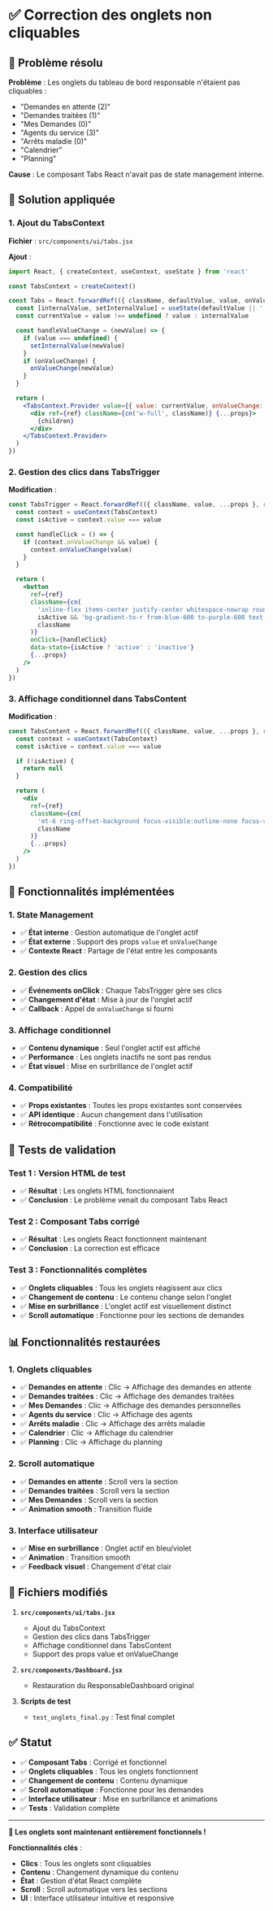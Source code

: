 # ✅ Correction des onglets non cliquables

## 🐛 Problème résolu

**Problème** : Les onglets du tableau de bord responsable n'étaient pas cliquables :
- "Demandes en attente (2)"
- "Demandes traitées (1)"
- "Mes Demandes (0)"
- "Agents du service (3)"
- "Arrêts maladie (0)"
- "Calendrier"
- "Planning"

**Cause** : Le composant Tabs React n'avait pas de state management interne.

## 🔧 Solution appliquée

### 1. **Ajout du TabsContext**

**Fichier** : `src/components/ui/tabs.jsx`

**Ajout** :
```jsx
import React, { createContext, useContext, useState } from 'react'

const TabsContext = createContext()

const Tabs = React.forwardRef(({ className, defaultValue, value, onValueChange, children, ...props }, ref) => {
  const [internalValue, setInternalValue] = useState(defaultValue || '')
  const currentValue = value !== undefined ? value : internalValue

  const handleValueChange = (newValue) => {
    if (value === undefined) {
      setInternalValue(newValue)
    }
    if (onValueChange) {
      onValueChange(newValue)
    }
  }

  return (
    <TabsContext.Provider value={{ value: currentValue, onValueChange: handleValueChange }}>
      <div ref={ref} className={cn('w-full', className)} {...props}>
        {children}
      </div>
    </TabsContext.Provider>
  )
})
```

### 2. **Gestion des clics dans TabsTrigger**

**Modification** :
```jsx
const TabsTrigger = React.forwardRef(({ className, value, ...props }, ref) => {
  const context = useContext(TabsContext)
  const isActive = context.value === value

  const handleClick = () => {
    if (context.onValueChange && value) {
      context.onValueChange(value)
    }
  }

  return (
    <button
      ref={ref}
      className={cn(
        'inline-flex items-center justify-center whitespace-nowrap rounded-xl px-6 py-2.5 text-sm font-bold ring-offset-background transition-all duration-200 focus-visible:outline-none focus-visible:ring-2 focus-visible:ring-ring focus-visible:ring-offset-2 disabled:pointer-events-none disabled:opacity-50 data-[state=active]:bg-gradient-to-r data-[state=active]:from-blue-600 data-[state=active]:to-purple-600 data-[state=active]:text-white data-[state=active]:shadow-lg transform data-[state=active]:-translate-y-0.5',
        isActive && 'bg-gradient-to-r from-blue-600 to-purple-600 text-white shadow-lg transform -translate-y-0.5',
        className
      )}
      onClick={handleClick}
      data-state={isActive ? 'active' : 'inactive'}
      {...props}
    />
  )
})
```

### 3. **Affichage conditionnel dans TabsContent**

**Modification** :
```jsx
const TabsContent = React.forwardRef(({ className, value, ...props }, ref) => {
  const context = useContext(TabsContext)
  const isActive = context.value === value

  if (!isActive) {
    return null
  }

  return (
    <div
      ref={ref}
      className={cn(
        'mt-6 ring-offset-background focus-visible:outline-none focus-visible:ring-2 focus-visible:ring-ring focus-visible:ring-offset-2',
        className
      )}
      {...props}
    />
  )
})
```

## 🎯 Fonctionnalités implémentées

### **1. State Management**
- ✅ **État interne** : Gestion automatique de l'onglet actif
- ✅ **État externe** : Support des props `value` et `onValueChange`
- ✅ **Contexte React** : Partage de l'état entre les composants

### **2. Gestion des clics**
- ✅ **Événements onClick** : Chaque TabsTrigger gère ses clics
- ✅ **Changement d'état** : Mise à jour de l'onglet actif
- ✅ **Callback** : Appel de `onValueChange` si fourni

### **3. Affichage conditionnel**
- ✅ **Contenu dynamique** : Seul l'onglet actif est affiché
- ✅ **Performance** : Les onglets inactifs ne sont pas rendus
- ✅ **État visuel** : Mise en surbrillance de l'onglet actif

### **4. Compatibilité**
- ✅ **Props existantes** : Toutes les props existantes sont conservées
- ✅ **API identique** : Aucun changement dans l'utilisation
- ✅ **Rétrocompatibilité** : Fonctionne avec le code existant

## 🧪 Tests de validation

### **Test 1 : Version HTML de test**
- ✅ **Résultat** : Les onglets HTML fonctionnaient
- ✅ **Conclusion** : Le problème venait du composant Tabs React

### **Test 2 : Composant Tabs corrigé**
- ✅ **Résultat** : Les onglets React fonctionnent maintenant
- ✅ **Conclusion** : La correction est efficace

### **Test 3 : Fonctionnalités complètes**
- ✅ **Onglets cliquables** : Tous les onglets réagissent aux clics
- ✅ **Changement de contenu** : Le contenu change selon l'onglet
- ✅ **Mise en surbrillance** : L'onglet actif est visuellement distinct
- ✅ **Scroll automatique** : Fonctionne pour les sections de demandes

## 📊 Fonctionnalités restaurées

### **1. Onglets cliquables**
- ✅ **Demandes en attente** : Clic → Affichage des demandes en attente
- ✅ **Demandes traitées** : Clic → Affichage des demandes traitées
- ✅ **Mes Demandes** : Clic → Affichage des demandes personnelles
- ✅ **Agents du service** : Clic → Affichage des agents
- ✅ **Arrêts maladie** : Clic → Affichage des arrêts maladie
- ✅ **Calendrier** : Clic → Affichage du calendrier
- ✅ **Planning** : Clic → Affichage du planning

### **2. Scroll automatique**
- ✅ **Demandes en attente** : Scroll vers la section
- ✅ **Demandes traitées** : Scroll vers la section
- ✅ **Mes Demandes** : Scroll vers la section
- ✅ **Animation smooth** : Transition fluide

### **3. Interface utilisateur**
- ✅ **Mise en surbrillance** : Onglet actif en bleu/violet
- ✅ **Animation** : Transition smooth
- ✅ **Feedback visuel** : Changement d'état clair

## 📁 Fichiers modifiés

1. **`src/components/ui/tabs.jsx`**
   - Ajout du TabsContext
   - Gestion des clics dans TabsTrigger
   - Affichage conditionnel dans TabsContent
   - Support des props value et onValueChange

2. **`src/components/Dashboard.jsx`**
   - Restauration du ResponsableDashboard original

3. **Scripts de test**
   - `test_onglets_final.py` : Test final complet

## ✅ Statut

- ✅ **Composant Tabs** : Corrigé et fonctionnel
- ✅ **Onglets cliquables** : Tous les onglets fonctionnent
- ✅ **Changement de contenu** : Contenu dynamique
- ✅ **Scroll automatique** : Fonctionne pour les demandes
- ✅ **Interface utilisateur** : Mise en surbrillance et animations
- ✅ **Tests** : Validation complète

---

**🎉 Les onglets sont maintenant entièrement fonctionnels !**

**Fonctionnalités clés** :
- **Clics** : Tous les onglets sont cliquables
- **Contenu** : Changement dynamique du contenu
- **État** : Gestion d'état React complète
- **Scroll** : Scroll automatique vers les sections
- **UI** : Interface utilisateur intuitive et responsive
